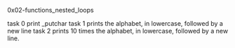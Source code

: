 0x02-functions_nested_loops

task 0	print _putchar
task 1	prints the alphabet, in lowercase, followed by a new line
task 2 	prints 10 times the alphabet, in lowercase, followed by a new line.
